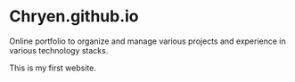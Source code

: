 # Chryen.github.io
Online portfolio to organize and manage various projects and experience in various technology stacks.

This is my first website.
